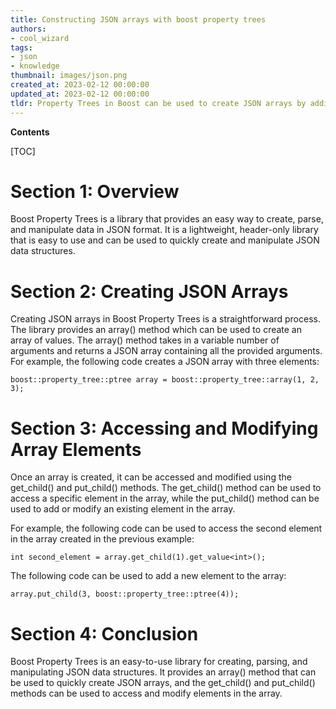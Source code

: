 ```yaml
---
title: Constructing JSON arrays with boost property trees
authors:
- cool_wizard
tags:
- json
- knowledge
thumbnail: images/json.png
created_at: 2023-02-12 00:00:00
updated_at: 2023-02-12 00:00:00
tldr: Property Trees in Boost can be used to create JSON arrays by adding a node with an array type as its value.
---
```


**Contents**

[TOC]

# Section 1: Overview

Boost Property Trees is a library that provides an easy way to create, parse, and manipulate data in JSON format. It is a lightweight, header-only library that is easy to use and can be used to quickly create and manipulate JSON data structures.

# Section 2: Creating JSON Arrays

Creating JSON arrays in Boost Property Trees is a straightforward process. The library provides an array() method which can be used to create an array of values. The array() method takes in a variable number of arguments and returns a JSON array containing all the provided arguments. For example, the following code creates a JSON array with three elements:

```
boost::property_tree::ptree array = boost::property_tree::array(1, 2, 3);
```

# Section 3: Accessing and Modifying Array Elements

Once an array is created, it can be accessed and modified using the get_child() and put_child() methods. The get_child() method can be used to access a specific element in the array, while the put_child() method can be used to add or modify an existing element in the array.

For example, the following code can be used to access the second element in the array created in the previous example:

```
int second_element = array.get_child(1).get_value<int>();
```

The following code can be used to add a new element to the array:

```
array.put_child(3, boost::property_tree::ptree(4));
```

# Section 4: Conclusion

Boost Property Trees is an easy-to-use library for creating, parsing, and manipulating JSON data structures. It provides an array() method that can be used to quickly create JSON arrays, and the get_child() and put_child() methods can be used to access and modify elements in the array.
